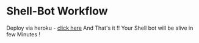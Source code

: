 # Shell-Bot Workflow

Deploy via heroku - [click here](https://heroku.com/deploy?template=https://github.com/SuperCosmicBeing/shellbot-workflow-nd/tree/heroku)
And That's it !! Your Shell bot will be alive in few Minutes !

